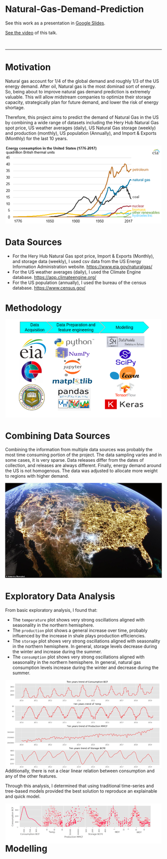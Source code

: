 # Natural-Gas-Demand-Prediction
See this work as a presentation in [Google Slides](https://docs.google.com/presentation/d/1w2h3zgJHY40Ypa2mmqZrOASIHWp1PxDaszOf5De0p0o/edit?usp=sharing).

[See the video](https://youtu.be/TjZny7qr9mA) of this talk.

<img id="img" class="style-scope yt-img-shadow" alt="" width="246" src="https://i.ytimg.com/vi/TjZny7qr9mA/hqdefault.jpg?sqp=-oaymwEZCPYBEIoBSFXyq4qpAwsIARUAAIhCGAFwAQ==&amp;rs=AOn4CLDMst579CBJgf1fzXhoqip28N2mPg">

---


# Motivation
Natural gas account for 1/4 of the global demand and roughly 1/3 of the US energy demand. After oil, Natural gas is the most dominad sort of energy. So, being about to improve natural gas demand prediction is extremely valuable. This will allow midstream companies to optimize their storage capacity, strategically plan for future demand, and lower the risk of energy shortage.

Therefore, this project aims to predict the demand of Natural Gas in the US by combining a wide range of datasets including the Hery Hub Natural Gas spot price, US weather averages (daily), US Natural Gas storage (weekly) and production (monthly), US population (Annually), and Import & Exports (Monthly) for the last 10 years.
    
<p align="center">
  <img width="" height="" src="image/USEnergyConsumption_bySource_EIA.png">
</p>

# Data Sources
- For the Hery Hub Natural Gas spot price, Import & Exports (Monthly), and storage data (weekly), I used csv data from the US Energy Information Administration website. https://www.eia.gov/naturalgas/
- For the US weather averages (daily), I used the Climate Engine database. https://app.climateengine.org/
- For the US population (annually), I used the bureau of the census database. https://www.census.gov/
    
# Methodology
<p align="center">
  <img width="" height="" src="image/method.png">
</p>      

# Combining Data Sources

Combining the information from multiple data sources was probably the most time consuming portion of the project. The data sampling varies and in some cases, it is very sparse. Data releases differ from the dates of collection, and releases are always different. Finally, energy demand around the US is not homogenous. The data was adjusted to allocate more weight to regions with higher demand.

  <img width="" height="" src="image/energymap2.jpeg">
</p>  
    
# Exploratory Data Analysis

From basic exploratory analysis, I found that:
- The `temperature` plot shows very strong oscillations aligned with seasonality in the northern hemisphere. 
- The `production` plot shows a general increase over time, probably influenced by the increase in shale plays production efficiencies.
- The `storage` plot shows very strong oscillations aligned with seasonality in the northern hemisphere. In general, storage levels decrease during the winter and increase during the summer.
- The `consumption` plot shows very strong oscillations aligned with seasonality in the northern hemisphere. In general, natural gas consumption levels increase during the winter and decrease during the summer.


<img src="image/EDA1.png"
    style="float: left; margin-right: 10px;" />
    
Additionally, there is not a clear linear relation between consumption and any of the other features. 

Through this analysis, I determined that using traditional time-series and tree-based models provided the best solution to reproduce an explainable and quick model.

<img src="image/EDA2.png"
    style="float: left; margin-right: 10px;" />

# Modelling

    
